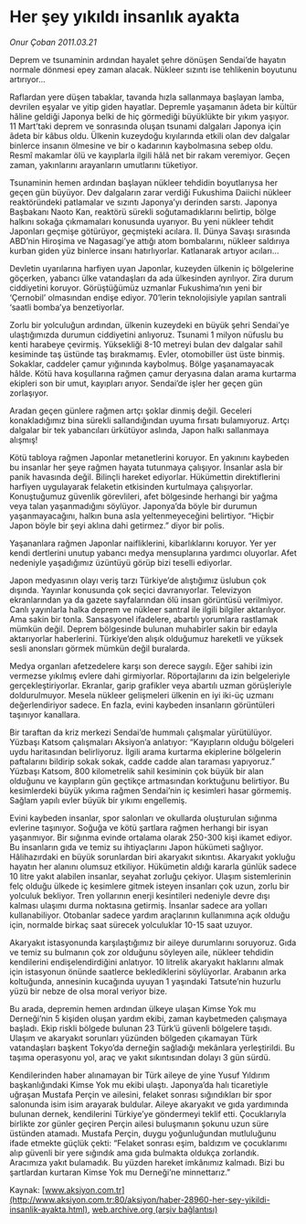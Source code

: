 # Her şey yıkıldı insanlık ayakta

*Onur Çoban 2011.03.21*

<font class="agenda2NewsSpot">
 Deprem ve tsunaminin ardından hayalet şehre dönüşen Sendai’de hayatın normale dönmesi epey zaman alacak. Nükleer sızıntı ise tehlikenin boyutunu artırıyor...
</font>
<font class="newsDetail">
 <p>
 </p>
 <p class="MsoNormal">
  Raflardan yere düşen tabaklar, tavanda hızla sallanmaya başlayan lamba, devrilen eşyalar ve yitip giden hayatlar. Depremle yaşamanın âdeta bir kültür hâline geldiği Japonya belki de hiç görmediği büyüklükte bir yıkım yaşıyor. 11 Mart’taki deprem ve sonrasında oluşan tsunami dalgaları Japonya için âdeta bir kâbus oldu. Ülkenin kuzeydoğu kıyılarında etkili olan dev dalgalar binlerce insanın ölmesine ve bir o kadarının kaybolmasına sebep oldu. Resmî makamlar ölü ve kayıplarla ilgili hâlâ net bir rakam veremiyor. Geçen zaman, yakınlarını arayanların umutlarını tüketiyor.
 </p>
 <p class="MsoNormal">
  Tsunaminin hemen ardından başlayan nükleer tehdidin boyutlarıysa her geçen gün büyüyor. Dev dalgaların zarar verdiği Fukushima Daiichi nükleer reaktöründeki patlamalar ve sızıntı Japonya’yı derinden sarstı. Japonya Başbakanı Naoto Kan, reaktörü sürekli soğutamadıklarını belirtip, bölge halkını sokağa çıkmamaları konusunda uyarıyor. Bu yeni nükleer tehdit Japonları geçmişe götürüyor, geçmişteki acılara. II. Dünya Savaşı sırasında ABD’nin Hiroşima ve Nagasagi’ye attığı atom bombalarını, nükleer saldırıya kurban giden yüz binlerce insanı hatırlıyorlar. Katlanarak artıyor acıları…
  <span>
  </span>
 </p>
 <p class="MsoNormal">
  Devletin uyarılarına harfiyen uyan Japonlar, kuzeyden ülkenin iç bölgelerine göçerken, yabancı ülke vatandaşları da ada ülkesinden ayrılıyor. Zira durum ciddiyetini koruyor. Görüştüğümüz uzmanlar Fukushima’nın yeni bir ‘Çernobil’ olmasından endişe ediyor. 70’lerin teknolojisiyle yapılan santrali ‘saatli bomba’ya benzetiyorlar.
 </p>
 <p class="MsoNormal">
  Zorlu bir yolculuğun ardından, ülkenin kuzeydeki en büyük şehri Sendai’ye ulaştığımızda durumun ciddiyetini anlıyoruz. Tsunami 1 milyon nüfuslu bu kenti harabeye çevirmiş. Yüksekliği 8-10 metreyi bulan dev dalgalar sahil kesiminde taş üstünde taş bırakmamış. Evler, otomobiller üst üste binmiş. Sokaklar, caddeler çamur yığınında kaybolmuş. Bölge yaşanamayacak hâlde. Kötü hava koşullarına rağmen çamur deryasına dalan arama kurtarma ekipleri son bir umut, kayıpları arıyor. Sendai’de işler her geçen gün zorlaşıyor.
 </p>
 <p class="MsoNormal">
  Aradan geçen günlere rağmen artçı şoklar dinmiş değil. Geceleri konakladığımız bina sürekli sallandığından uyuma fırsatı bulamıyoruz. Artçı dalgalar bir tek yabancıları ürkütüyor aslında, Japon halkı sallanmaya alışmış!
  <span>
  </span>
 </p>
 <p class="MsoNormal">
  Kötü tabloya rağmen Japonlar metanetlerini koruyor. En yakınını kaybeden bu insanlar her şeye rağmen hayata tutunmaya çalışıyor. İnsanlar asla bir panik havasında değil. Bilinçli hareket ediyorlar. Hükümettin direktiflerini harfiyen uygulayarak felaketin etkisinden kurtulmaya çalışıyorlar. Konuştuğumuz güvenlik görevlileri, afet bölgesinde herhangi bir yağma veya talan yaşanmadığını söylüyor. Japonya’da böyle bir durumun yaşanmayacağını, halkın buna asla yeltenmeyeceğini belirtiyor. “Hiçbir Japon böyle bir şeyi aklına dahi getirmez.” diyor bir polis.
 </p>
 <p class="MsoNormal">
  Yaşananlara rağmen Japonlar naifliklerini, kibarlıklarını koruyor. Yer yer kendi dertlerini unutup yabancı medya mensuplarına yardımcı oluyorlar. Afet nedeniyle yaşadığımız üzüntüyü görüp bizi teselli ediyorlar.
 </p>
 <p class="MsoNormal">
  Japon medyasının olayı veriş tarzı Türkiye’de alıştığımız üslubun çok dışında.
  <span>
  </span>
  Yayınlar konusunda çok seçici davranıyorlar. Televizyon ekranlarından ya da gazete sayfalarından ölü insan görüntüsü verilmiyor. Canlı yayınlarla halka deprem ve nükleer santral ile ilgili bilgiler aktarılıyor. Ama sakin bir tonla. Sansasyonel ifadelere, abartılı yorumlara rastlamak mümkün değil. Deprem bölgesinde bulunan muhabirler sakin bir edayla aktarıyorlar haberlerini. Türkiye’den alışık olduğumuz hareketli ve yüksek sesli anonsları görmek mümkün değil buralarda.
 </p>
 <p class="MsoNormal">
  Medya organları afetzedelere karşı son derece saygılı. Eğer sahibi izin vermezse yıkılmış evlere dahi girmiyorlar. Röportajlarını da izin belgeleriyle gerçekleştiriyorlar. Ekranlar, garip grafikler veya abartılı uzman görüşleriyle doldurulmuyor. Mesela nükleer gelişmeleri ülkenin en iyi iki-üç uzmanı değerlendiriyor sadece. En fazla, evini kaybeden insanların görüntüleri taşınıyor kanallara.
 </p>
 <p class="MsoNormal">
  Bir taraftan da kriz merkezi Sendai’de hummalı çalışmalar yürütülüyor. Yüzbaşı Katsom çalışmaları Aksiyon’a anlatıyor: “Kayıpların olduğu bölgeleri uydu haritasından belirliyoruz. İlgili arama kurtarma ekiplerine bölgelerin paftalarını bildirip sokak sokak, cadde cadde alan taraması yapıyoruz.” Yüzbaşı Katsom, 800 kilometrelik sahil kesiminin çok büyük bir alan olduğunu ve kayıpların gün geçtikçe artmasından korktuğunu belirtiyor. Bu kesimlerdeki büyük yıkıma rağmen Sendai’nin iç kesimleri hasar görmemiş. Sağlam yapılı evler büyük bir yıkımı engellemiş.
  <span>
  </span>
 </p>
 <p class="MsoNormal">
  Evini kaybeden insanlar, spor salonları ve okullarda oluşturulan sığınma evlerine taşınıyor. Soğuğa ve kötü şartlara rağmen herhangi bir isyan yaşanmıyor. Bir sığınma evinde ortalama olarak 250-300 kişi ikamet ediyor. Bu insanların gıda ve temiz su ihtiyaçlarını Japon hükümeti sağlıyor. Hâlihazırdaki en büyük sorunlardan biri akaryakıt sıkıntısı. Akaryakıt yokluğu hayatın her alanını olumsuz etkiliyor. Hükümetin aldığı kararla günlük sadece 10 litre yakıt alabilen insanlar, seyahat zorluğu çekiyor. Ulaşım sistemlerinin felç olduğu ülkede iç kesimlere gitmek isteyen insanları çok uzun, zorlu bir yolculuk bekliyor. Tren yollarının enerji kesintileri nedeniyle devre dışı kalması ulaşımı durma noktasına getirmiş. İnsanlar sadece ara yolları kullanabiliyor. Otobanlar sadece yardım araçlarının kullanımına açık olduğu için, normalde birkaç saat sürecek yolculuklar 10-15 saat uzuyor.
 </p>
 <p class="MsoNormal">
  Akaryakıt istasyonunda karşılaştığımız bir aileye durumlarını soruyoruz. Gıda ve temiz su bulmanın çok zor olduğunu söyleyen aile, nükleer tehdidin kendilerini endişelendirdiğini anlatıyor. 10 litrelik akaryakıt haklarını almak için istasyonun önünde saatlerce beklediklerini söylüyorlar. Arabanın arka koltuğunda, annesinin kucağında uyuyan 1 yaşındaki Tatsute’nin huzurlu yüzü bir nebze de olsa moral veriyor bize.
 </p>
 <p class="MsoNormal">
  Bu arada, depremin hemen ardından ülkeye ulaşan Kimse Yok mu Derneği’nin 5 kişiden oluşan yardım ekibi, zaman kaybetmeden çalışmaya başladı. Ekip riskli bölgede bulunan 23 Türk’ü güvenli bölgelere taşıdı. Ulaşım ve akaryakıt sorunları yüzünden bölgeden çıkamayan Türk vatandaşları başkent Tokyo’da derneğin sağladığı mekânlara yerleştirildi. Bu taşıma operasyonu yol, araç ve yakıt sıkıntısından dolayı 3 gün sürdü.
  <span>
  </span>
 </p>
 <p class="MsoNormal">
  Kendilerinden haber alınamayan bir Türk aileye de yine Yusuf Yıldırım başkanlığındaki Kimse Yok mu ekibi ulaştı. Japonya’da halı ticaretiyle uğraşan Mustafa Perçin ve ailesini, felaket sonrası sığındıkları bir spor salonunda isim isim arayarak buldular. Aileye akaryakıt ve gıda yardımında bulunan dernek, kendilerini Türkiye’ye göndermeyi teklif etti. Çocuklarıyla birlikte zor günler geçiren Perçin ailesi buluşmanın şokunu uzun süre üstünden atamadı. Mustafa Perçin, duygu yoğunluğundan mutluluğunu ifade etmekte güçlük çekti: “Felaket sonrası eşim, baldızım ve çocuklarımı alıp güvenli bir yere sığındık ama gıda bulmakta oldukça zorlandık. Aracımıza yakıt bulamadık. Bu yüzden hareket imkânımız kalmadı. Bizi bu şartlardan kurtaran Kimse Yok mu Derneği’ne minnettarız.”
 </p>
 <p>
 </p>
</font>

Kaynak: [www.aksiyon.com.tr](http://www.aksiyon.com.tr:80/aksiyon/haber-28960-her-sey-yikildi-insanlik-ayakta.html), [web.archive.org (arşiv bağlantısı)](http://web.archive.org/web/20110324133649/http://www.aksiyon.com.tr:80/aksiyon/haber-28960-her-sey-yikildi-insanlik-ayakta.html)
